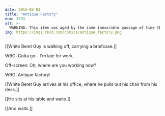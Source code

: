 ```yaml
---
date: 2015-06-03
title: "Antique Factory"
num: 1533
alt: >-
  WARNING: This item was aged by the same inexorable passage of time that also processes nuts.
img: https://imgs.xkcd.com/comics/antique_factory.png
---
```

[[White Beret Guy is walking off, carrying a briefcase.]]

WBG: Gotta go - I'm late for work.

Off-screen: Oh, where are you working now?

WBG: Antique factory!

[[White Beret Guy arrives at his office, where he pulls out his chair from his desk.]]

[[He sits at his table and waits.]]

[[And waits.]]

